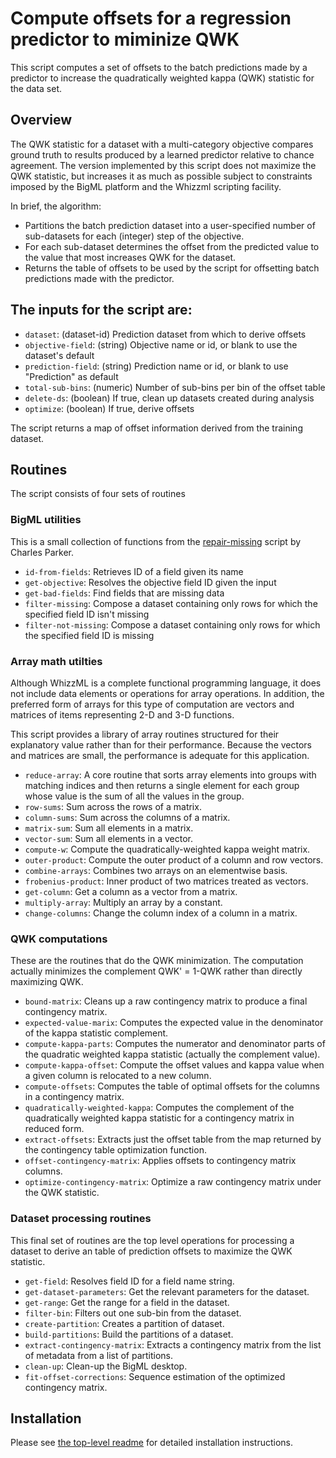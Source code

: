 # Compute offsets for a regression predictor to miminize QWK

This script computes a set of offsets to the batch predictions made by a 
predictor to increase the quadratically weighted kappa (QWK) statistic
for the data set.

## Overview

The QWK statistic for a dataset with a multi-category objective compares 
ground truth to results produced by a learned predictor relative to
chance agreement.  The version implemented by this script does not
maximize the QWK statistic, but increases it as much as possible subject
to constraints imposed by the BigML platform and the Whizzml scripting
facility.

In brief, the algorithm:

- Partitions the batch prediction dataset into a user-specified
  number of sub-datasets for each (integer) step of the objective.
- For each sub-dataset determines the offset from the predicted
  value to the value that most increases QWK for the dataset.
- Returns the table of offsets to be used by the script
  for offsetting batch predictions made with the predictor. 

## The **inputs** for the script are:

* `dataset`: (dataset-id) Prediction dataset from which to derive offsets
* `objective-field`: (string) Objective name or id, or blank to use the 
                              dataset's default
* `prediction-field`: (string) Prediction name or id, or blank to use 
                               "Prediction" as default
* `total-sub-bins`: (numeric) Number of sub-bins per bin of the offset table
* `delete-ds`: (boolean) If true, clean up datasets created during analysis
* `optimize`: (boolean) If true, derive offsets

The script returns a map of offset information derived from the training
dataset.

## Routines

The script consists of four sets of routines

### BigML utilities

This is a small collection of functions from the 
[repair-missing](../../repair-missing) script by Charles Parker.

* `id-from-fields`: Retrieves ID of a field given its name
* `get-objective`: Resolves the objective field ID given the input
* `get-bad-fields`: Find fields that are missing data
* `filter-missing`: Compose a dataset containing only rows for which 
                    the specified field ID isn't missing
* `filter-not-missing`: Compose a dataset containing only rows for 
                        which the specified field ID is missing

### Array math utilties

Although WhizzML is a complete functional programming language, it
does not include data elements or operations for array operations.
In addition, the preferred form of arrays for this type of computation
are vectors and matrices of items representing 2-D and 3-D functions.

This script provides a library of array routines structured for their
explanatory value rather than for their performance. Because the
vectors and matrices are small, the performance is adequate for this
application.

* `reduce-array`: A core routine that sorts array elements into groups
                  with matching indices and then returns a single 
                  element for each group whose value is the sum of all
                  the values in the group.
* `row-sums`: Sum across the rows of a matrix.
* `column-sums`: Sum across the columns of a matrix.
* `matrix-sum`: Sum all elements in a matrix.
* `vector-sum`: Sum all elements in a vector.
* `compute-w`: Compute the quadratically-weighted kappa weight matrix.
* `outer-product`: Compute the outer product of a column and row vectors.
* `combine-arrays`: Combines two arrays on an elementwise basis.
* `frobenius-product`: Inner product of two matrices treated as vectors.
* `get-column`: Get a column as a vector from a matrix.
* `multiply-array`: Multiply an array by a constant.
* `change-columns`: Change the column index of a column in a matrix.

### QWK computations

These are the routines that do the QWK minimization. The computation
actually minimizes the complement QWK' = 1-QWK rather than directly 
maximizing QWK.

* `bound-matrix`: Cleans up a raw contingency matrix to produce a
                  final contingency matrix.
* `expected-value-marix`: Computes the expected value in the denominator
                          of the kappa statistic complement.
* `compute-kappa-parts`: Computes the numerator and denominator parts of
                         the quadratic weighted kappa statistic (actually
                         the complement value).
* `compute-kappa-offset`: Compute the offset values and kappa value when
                          a given column is relocated to a new column.
* `compute-offsets`: Computes the table of optimal offsets for the columns
                     in a contingency matrix.
* `quadratically-weighted-kappa`: Computes the complement of the 
                                  quadratically weighted kappa statistic
                                  for a contingency matrix in reduced form.
* `extract-offsets`: Extracts just the offset table from the map returned
                     by the contingency table optimization function.
* `offset-contingency-matrix`: Applies offsets to contingency matrix columns.
* `optimize-contingency-matrix`: Optimize a raw contingency matrix under the
                                 QWK statistic.


### Dataset processing routines

This final set of routines are the top level operations for processing a
dataset to derive an table of prediction offsets to maximize the QWK
statistic.

* `get-field`: Resolves field ID for a field name string.
* `get-dataset-parameters`: Get the relevant parameters for the dataset.
* `get-range`: Get the range for a field in the dataset.
* `filter-bin`: Filters out one sub-bin from the dataset.
* `create-partition`: Creates a partition of dataset.
* `build-partitions`: Build the partitions of a dataset.
* `extract-contingency-matrix`: Extracts a contingency matrix from the
                                list of metadata from a list of partitions.
* `clean-up`: Clean-up the BigML desktop.
* `fit-offset-corrections`: Sequence estimation of the optimized contingency matrix.

## Installation

Please see [the top-level readme](../../readme.md) for detailed installation
instructions.
 


